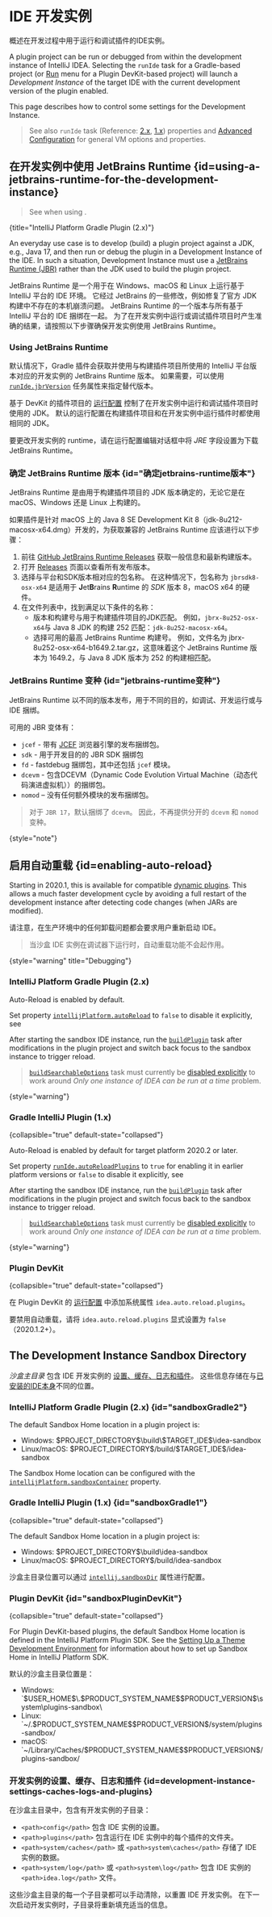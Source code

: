 <!-- Copyright 2000-2024 JetBrains s.r.o. and contributors. Use of this source code is governed by the Apache 2.0 license. -->

# IDE 开发实例

<link-summary>概述在开发过程中用于运行和调试插件的IDE实例。</link-summary>

A plugin project can be run or debugged from within the development instance of IntelliJ IDEA.
Selecting the `runIde` task for a Gradle-based project (or [Run](running_and_debugging_a_theme.md) menu for a Plugin DevKit-based project)
will launch a _Development Instance_ of the target IDE with the current development version of the plugin enabled.

This page describes how to control some settings for the Development Instance.

> See also `runIde` task (Reference: [2.x](tools_intellij_platform_gradle_plugin_tasks.md#runIde), [1.x](tools_gradle_intellij_plugin.md#tasks-runide)) properties and [Advanced Configuration](https://www.jetbrains.com/help/idea/tuning-the-ide.html) for general VM options and properties.
>

## 在开发实例中使用 JetBrains Runtime {id=using-a-jetbrains-runtime-for-the-development-instance}

> See [](tools_intellij_platform_gradle_plugin_jetbrains_runtime.md) when using [](tools_intellij_platform_gradle_plugin.md).
>
{title="IntelliJ Platform Gradle Plugin (2.x)"}

An everyday use case is to develop (build) a plugin project against a JDK, e.g., Java 17, and then run or debug the plugin in a Development Instance of the IDE.
In such a situation, Development Instance must use a [JetBrains Runtime (JBR)](https://www.jetbrains.com/jetbrains-runtime) rather than the JDK used to build the plugin project.

JetBrains Runtime 是一个用于在 Windows、macOS 和 Linux 上运行基于 IntelliJ 平台的 IDE 环境。
它经过 JetBrains 的一些修改，例如修复了官方 JDK 构建中不存在的本机崩溃问题。
JetBrains Runtime 的一个版本与所有基于 IntelliJ 平台的 IDE 捆绑在一起。
为了在开发实例中运行或调试插件项目时产生准确的结果，请按照以下步骤确保开发实例使用 JetBrains Runtime。

### Using JetBrains Runtime

<tabs group="project-type">

<tab title="Gradle IntelliJ Plugin (1.x)" group-key="gradle">

默认情况下，Gradle 插件会获取并使用与构建插件项目所使用的 IntelliJ 平台版本对应的开发实例的 JetBrains Runtime 版本。
如果需要，可以使用 [`runIde.jbrVersion`](tools_gradle_intellij_plugin.md#tasks-runide-jbrversion) 任务属性来指定替代版本。

</tab>

<tab title="Plugin DevKit" group-key="devkit">

基于 DevKit 的插件项目的 [运行配置](https://www.jetbrains.com/help/idea/run-debug-configuration.html) 控制了在开发实例中运行和调试插件项目时使用的 JDK。
默认的运行配置在构建插件项目和在开发实例中运行插件时都使用相同的 JDK。

要更改开发实例的 runtime，请在运行配置编辑对话框中将 _JRE_ 字段设置为下载 JetBrains Runtime。

</tab>
</tabs>

### 确定 JetBrains Runtime 版本 {id="确定jetbrains-runtime版本"}

JetBrains Runtime 是由用于构建插件项目的 JDK 版本确定的，无论它是在 macOS、Windows 还是 Linux 上构建的。

<procedure title="确定示例 JetBrains Runtime 版本">

如果插件是针对 macOS 上的 Java 8 SE Development Kit 8（<path>jdk-8u212-macosx-x64.dmg</path>）开发的，为获取兼容的 JetBrains Runtime 应该进行以下步骤：

1. 前往 [GitHub JetBrains Runtime Releases](https://github.com/JetBrains/JetBrainsRuntime) 获取一般信息和最新构建版本。
2. 打开 [Releases](https://github.com/JetBrains/JetBrainsRuntime/releases) 页面以查看所有发布版本。
3. 选择与平台和SDK版本相对应的包名称。
   在这种情况下，包名称为 `jbrsdk8-osx-x64` 是适用于 **J**et**B**rains **R**untime 的 _SDK_ 版本 8，macOS x64 的硬件。
4. 在文件列表中，找到满足以下条件的名称：
    - 版本和构建号与用于构建插件项目的JDK匹配。
      例如，`jbrx-8u252-osx-x64`与 Java 8 JDK 的构建 252 匹配：`jdk-8u252-macosx-x64`。
    - 选择可用的最高 JetBrains Runtime 构建号。
      例如，文件名为 <path>jbrx-8u252-osx-x64-b1649.2.tar.gz</path>，这意味着这个 JetBrains Runtime 版本为 1649.2，与 Java 8 JDK 版本为 252 的构建相匹配。

</procedure>

### JetBrains Runtime 变种 {id="jetbrains-runtime变种"}

JetBrains Runtime 以不同的版本发布，用于不同的目的，如调试、开发运行或与 IDE 捆绑。

可用的 JBR 变体有：

- `jcef` - 带有 [JCEF](jcef.md) 浏览器引擎的发布捆绑包。
- `sdk` - 用于开发目的的 JBR SDK 捆绑包
- `fd` - fastdebug 捆绑包，其中还包括 `jcef` 模块。
- `dcevm` - 包含DCEVM（Dynamic Code Evolution Virtual Machine（动态代码演进虚拟机））的捆绑包。
- `nomod` – 没有任何额外模块的发布捆绑包。

> 对于 `JBR 17`，默认捆绑了 `dcevm`。
> 因此，不再提供分开的 `dcevm` 和 `nomod` 变种。
>
{style="note"}

## 启用自动重载 {id=enabling-auto-reload}

<primary-label ref="2020.1"/>

Starting in 2020.1, this is available for compatible [dynamic plugins](dynamic_plugins.md).
This allows a much faster development cycle by avoiding a full restart of the development instance after detecting code changes (when JARs are modified).

请注意，在生产环境中的任何卸载问题都会要求用户重新启动 IDE。

> 当沙盒 IDE 实例在调试器下运行时，自动重载功能不会起作用。
>
{style="warning" title="Debugging"}

### IntelliJ Platform Gradle Plugin (2.x)

Auto-Reload is enabled by default.

Set property [`intellijPlatform.autoReload`](tools_intellij_platform_gradle_plugin_extension.md#intellijPlatform-autoReload) to `false` to disable it explicitly,
see [](tools_intellij_platform_gradle_plugin_faq.md#how-to-disable-the-automatic-reload-of-dynamic-plugins)

After starting the sandbox IDE instance, run the [`buildPlugin`](tools_intellij_platform_gradle_plugin_tasks.md#buildPlugin) task after modifications
in the plugin project and switch back focus to the sandbox instance to trigger reload.

> [`buildSearchableOptions`](tools_intellij_platform_gradle_plugin_tasks.md#buildSearchableOptions) task must currently be
> [disabled explicitly](tools_intellij_platform_gradle_plugin_faq.md#how-to-disable-building-the-searchable-options) to work around
> _Only one instance of IDEA can be run at a time_ problem.
>
{style="warning"}

### Gradle IntelliJ Plugin (1.x)

{collapsible="true" default-state="collapsed"}

Auto-Reload is enabled by default for target platform 2020.2 or later.

Set property [`runIde.autoReloadPlugins`](tools_gradle_intellij_plugin.md#tasks-runide-autoreloadplugins) to `true` for enabling it in earlier platform versions or `false` to disable it explicitly,
see [](tools_gradle_intellij_plugin_faq.md#how-to-disable-automatic-reload-of-dynamic-plugins)

After starting the sandbox IDE instance, run the [`buildPlugin`](tools_gradle_intellij_plugin.md#tasks-buildplugin) task after modifications in the plugin project
and switch focus back to the sandbox instance to trigger reload.

> [`buildSearchableOptions`](tools_gradle_intellij_plugin.md#tasks-buildsearchableoptions) task must currently be
> [disabled explicitly](tools_gradle_intellij_plugin_faq.md#how-to-disable-building-searchable-options) to work around
> _Only one instance of IDEA can be run at a time_ problem.
>
{style="warning"}

### Plugin DevKit

{collapsible="true" default-state="collapsed"}

在 Plugin DevKit 的 [运行配置](running_and_debugging_a_theme.md) 中添加系统属性 `idea.auto.reload.plugins`。

要禁用自动重载，请将 `idea.auto.reload.plugins` 显式设置为 `false`（2020.1.2+）。

## The Development Instance Sandbox Directory

_沙盒主目录_ 包含 IDE 开发实例的 [设置、缓存、日志和插件](#development-instance-settings-caches-logs-and-plugins)。
这些信息存储在与[已安装的IDE本身](https://intellij-support.jetbrains.com/hc/en-us/articles/206544519-Directories-used-by-the-IDE-to-store-settings-caches-plugins-and-logs)不同的位置。

### IntelliJ Platform Gradle Plugin (2.x) {id="sandboxGradle2"}

The default Sandbox Home location in a [](tools_intellij_platform_gradle_plugin.md) plugin project is:

* Windows: <path>\$PROJECT_DIRECTORY\$\\build\\\$TARGET_IDE\$\\idea-sandbox</path>
* Linux/macOS: <path>\$PROJECT_DIRECTORY\$/build/\$TARGET_IDE\$/idea-sandbox</path>

The Sandbox Home location can be configured with the [`intellijPlatform.sandboxContainer`](tools_intellij_platform_gradle_plugin_extension.md#intellijPlatform-sandboxContainer) property.

### Gradle IntelliJ Plugin (1.x) {id="sandboxGradle1"}

{collapsible="true" default-state="collapsed"}

The default Sandbox Home location in a [](tools_gradle_intellij_plugin.md) plugin project is:

* Windows: <path>\$PROJECT_DIRECTORY\$\\build\\idea-sandbox</path>
* Linux/macOS: <path>\$PROJECT_DIRECTORY\$/build/idea-sandbox</path>

沙盒主目录位置可以通过 [`intellij.sandboxDir`](tools_gradle_intellij_plugin.md#intellij-extension-sandboxdir) 属性进行配置。

### Plugin DevKit {id="sandboxPluginDevKit"}

{collapsible="true" default-state="collapsed"}

For Plugin DevKit-based plugins, the default <control>Sandbox Home</control> location is defined in the IntelliJ Platform Plugin SDK.
See the [Setting Up a Theme Development Environment](setting_up_theme_environment.md#add-intellij-platform-plugin-sdk) for information about how to set up Sandbox Home in IntelliJ Platform SDK.

默认的沙盒主目录位置是：

* Windows: `<path>\$USER_HOME\$\\.\$PRODUCT_SYSTEM_NAME\$\$PRODUCT_VERSION\$\\system\\plugins-sandbox\\</path>
* Linux: `<path>~/.\$PRODUCT_SYSTEM_NAME\$\$PRODUCT_VERSION\$/system/plugins-sandbox/</path>
* macOS: `<path>~/Library/Caches/\$PRODUCT_SYSTEM_NAME\$\$PRODUCT_VERSION\$/plugins-sandbox/</path>

### 开发实例的设置、缓存、日志和插件 {id=development-instance-settings-caches-logs-and-plugins}

在沙盒主目录中，包含有开发实例的子目录：

* `<path>config</path>` 包含 IDE 实例的设置。
* `<path>plugins</path>` 包含运行在 IDE 实例中的每个插件的文件夹。
* `<path>system/caches</path>` 或 `<path>system\caches</path>` 存储了 IDE 实例的数据。
* `<path>system/log</path>` 或 `<path>system\log</path>` 包含 IDE 实例的 `<path>idea.log</path>` 文件。

这些沙盒主目录的每一个子目录都可以手动清除，以重置 IDE 开发实例。
在下一次启动开发实例时，子目录将重新填充适当的信息。
